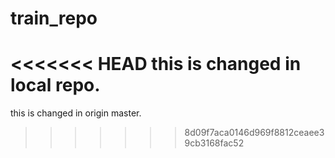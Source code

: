 # train_repo

<<<<<<< HEAD
this is changed in local repo.
=======
this is changed in origin master.
>>>>>>> 8d09f7aca0146d969f8812ceaee39cb3168fac52
